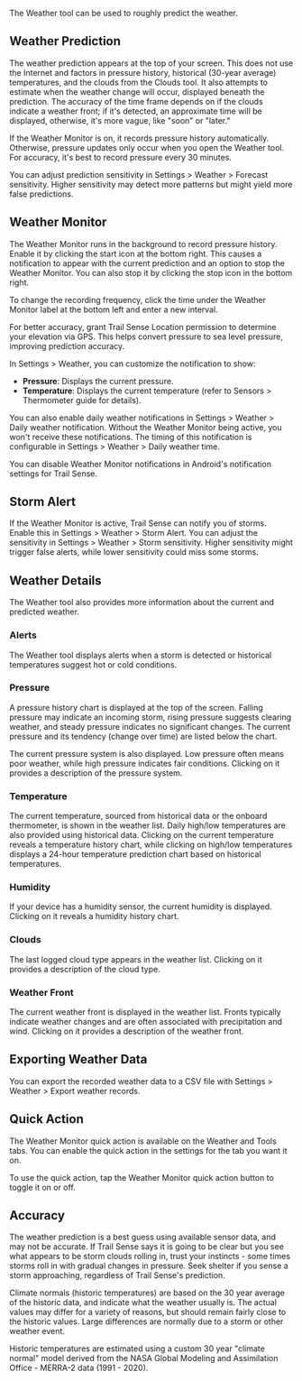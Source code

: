 The Weather tool can be used to roughly predict the weather.

## Weather Prediction
The weather prediction appears at the top of your screen. This does not use the Internet and factors in pressure history, historical (30-year average) temperatures, and the clouds from the Clouds tool. It also attempts to estimate when the weather change will occur, displayed beneath the prediction. The accuracy of the time frame depends on if the clouds indicate a weather front; if it's detected, an approximate time will be displayed, otherwise, it's more vague, like "soon" or "later."

If the Weather Monitor is on, it records pressure history automatically. Otherwise, pressure updates only occur when you open the Weather tool. For accuracy, it's best to record pressure every 30 minutes.

You can adjust prediction sensitivity in Settings > Weather > Forecast sensitivity. Higher sensitivity may detect more patterns but might yield more false predictions.

## Weather Monitor
The Weather Monitor runs in the background to record pressure history. Enable it by clicking the start icon at the bottom right. This causes a notification to appear with the current prediction and an option to stop the Weather Monitor. You can also stop it by clicking the stop icon in the bottom right.

To change the recording frequency, click the time under the Weather Monitor label at the bottom left and enter a new interval.

For better accuracy, grant Trail Sense Location permission to determine your elevation via GPS. This helps convert pressure to sea level pressure, improving prediction accuracy.

In Settings > Weather, you can customize the notification to show:
- **Pressure**: Displays the current pressure.
- **Temperature**:  Displays the current temperature (refer to Sensors > Thermometer guide for details).

You can also enable daily weather notifications in Settings > Weather > Daily weather notification. Without the Weather Monitor being active, you won't receive these notifications. The timing of this notification is configurable in Settings > Weather > Daily weather time.

You can disable Weather Monitor notifications in Android's notification settings for Trail Sense.

## Storm Alert
If the Weather Monitor is active, Trail Sense can notify you of storms. Enable this in Settings > Weather > Storm Alert. You can adjust the sensitivity in Settings > Weather > Storm sensitivity. Higher sensitivity might trigger false alerts, while lower sensitivity could miss some storms.

## Weather Details
The Weather tool also provides more information about the current and predicted weather.

### Alerts
The Weather tool displays alerts when a storm is detected or historical temperatures suggest hot or cold conditions.

### Pressure
A pressure history chart is displayed at the top of the screen. Falling pressure may indicate an incoming storm, rising pressure suggests clearing weather, and steady pressure indicates no significant changes. The current pressure and its tendency (change over time) are listed below the chart.

The current pressure system is also displayed. Low pressure often means poor weather, while high pressure indicates fair conditions. Clicking on it provides a description of the pressure system.

### Temperature
The current temperature, sourced from historical data or the onboard thermometer, is shown in the weather list. Daily high/low temperatures are also provided using historical data. Clicking on the current temperature reveals a temperature history chart, while clicking on high/low temperatures displays a 24-hour temperature prediction chart based on historical temperatures.

### Humidity
If your device has a humidity sensor, the current humidity is displayed. Clicking on it reveals a humidity history chart.

### Clouds
The last logged cloud type appears in the weather list. Clicking on it provides a description of the cloud type.

### Weather Front
The current weather front is displayed in the weather list. Fronts typically indicate weather changes and are often associated with precipitation and wind. Clicking on it provides a description of the weather front.

## Exporting Weather Data
You can export the recorded weather data to a CSV file with Settings > Weather > Export weather records.

## Quick Action
The Weather Monitor quick action is available on the Weather and Tools tabs. You can enable the quick action in the settings for the tab you want it on.

To use the quick action, tap the Weather Monitor quick action button to toggle it on or off.

## Accuracy
The weather prediction is a best guess using available sensor data, and may not be accurate. If Trail Sense says it is going to be clear but you see what appears to be storm clouds rolling in, trust your instincts - some times storms roll in with gradual changes in pressure. Seek shelter if you sense a storm approaching, regardless of Trail Sense's prediction.

Climate normals (historic temperatures) are based on the 30 year average of the historic data, and indicate what the weather usually is. The actual values may differ for a variety of reasons, but should remain fairly close to the historic values. Large differences are normally due to a storm or other weather event.

Historic temperatures are estimated using a custom 30 year "climate normal" model derived from the NASA Global Modeling and Assimilation Office - MERRA-2 data (1991 - 2020).